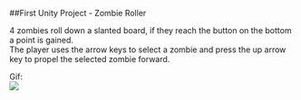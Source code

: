 ##First Unity Project - Zombie Roller  
  
4 zombies roll down a slanted board, if they reach the button on the bottom a point is gained.  
The player uses the arrow keys to select a zombie and press the up arrow key to propel the selected zombie forward.  
  
Gif:  
![](ZombieRoll.gif)  


